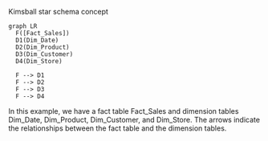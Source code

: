 Kimsball star schema concept

```mermaid
graph LR
  F([Fact_Sales])
  D1(Dim_Date)
  D2(Dim_Product)
  D3(Dim_Customer)
  D4(Dim_Store)
  
  F --> D1
  F --> D2
  F --> D3
  F --> D4
```

In this example, we have a fact table Fact_Sales and dimension tables Dim_Date, Dim_Product, Dim_Customer, and Dim_Store. The arrows indicate the relationships between the fact table and the dimension tables.
